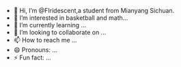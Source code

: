 - 👋 Hi, I’m @FIridescent,a student from Mianyang Sichuan.
- 👀 I’m interested in basketball and math...
- 🌱 I’m currently learning ...
- 💞️ I’m looking to collaborate on ...
- 📫 How to reach me ...
- 😄 Pronouns: ...
- ⚡ Fun fact: ...

<!---
FIridescent/FIridescent is a ✨ special ✨ repository because its `README.md` (this file) appears on your GitHub profile.
You can click the Preview link to take a look at your changes.
--->
